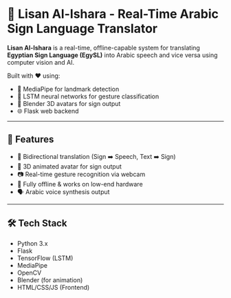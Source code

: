 # 🧠 Lisan Al-Ishara - Real-Time Arabic Sign Language Translator

**Lisan Al-Ishara** is a real-time, offline-capable system for translating **Egyptian Sign Language (EgySL)** into Arabic speech and vice versa using computer vision and AI.

Built with ❤️ using:
- 🎥 MediaPipe for landmark detection
- 🔁 LSTM neural networks for gesture classification
- 🧊 Blender 3D avatars for sign output
- 🌐 Flask web backend

---

## 📌 Features

- 🔄 Bidirectional translation (Sign ➡️ Speech, Text ➡️ Sign)
- 🧍 3D animated avatar for sign output
- 📷 Real-time gesture recognition via webcam
- 📴 Fully offline & works on low-end hardware
- 🗣️ Arabic voice synthesis output

---

## 🛠️ Tech Stack

- Python 3.x  
- Flask  
- TensorFlow (LSTM)  
- MediaPipe  
- OpenCV  
- Blender (for animation)  
- HTML/CSS/JS (Frontend)

